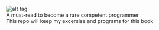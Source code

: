 ![alt tag](https://images-na.ssl-images-amazon.com/images/I/41AoUQujOCL._SX387_BO1,204,203,200_.jpg)     
A must-read to become a rare competent programmer     
This repo will keep my excersise and programs for this book   
